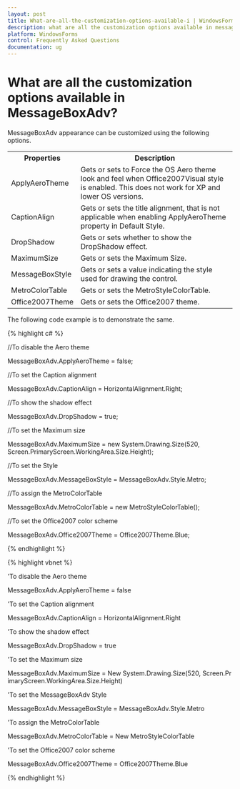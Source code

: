 ```yaml
---
layout: post
title: What-are-all-the-customization-options-available-i | WindowsForms | Syncfusion
description: what are all the customization options available in messageboxadv?
platform: WindowsForms
control: Frequently Asked Questions
documentation: ug
---
```


# What are all the customization options available in MessageBoxAdv?

MessageBoxAdv appearance can be customized using the following options.

<table>
<tr>
<th>
Properties</th><th>
Description</th></tr>
<tr>
<td>
ApplyAeroTheme</td><td>
Gets or sets to Force the OS Aero theme look and feel when Office2007Visual style is enabled. This does not work for XP and lower OS versions.</td></tr>
<tr>
<td>
CaptionAlign</td><td>
Gets or sets the title alignment, that is not applicable when enabling ApplyAeroTheme property in Default Style.</td></tr>
<tr>
<td>
DropShadow</td><td>
Gets or sets whether to show the DropShadow effect.</td></tr>
<tr>
<td>
MaximumSize</td><td>
Gets or sets the Maximum Size.</td></tr>
<tr>
<td>
MessageBoxStyle</td><td>
Gets or sets a value indicating the style used for drawing the control.</td></tr>
<tr>
<td>
MetroColorTable</td><td>
Gets or sets the MetroStyleColorTable.</td></tr>
<tr>
<td>
Office2007Theme</td><td>
Gets or sets the Office2007 theme.</td></tr>
</table>


The following code example is to demonstrate the same.

{% highlight c# %}

//To disable the Aero theme

MessageBoxAdv.ApplyAeroTheme = false;

//To set the Caption alignment

MessageBoxAdv.CaptionAlign = HorizontalAlignment.Right;

//To show the shadow effect

MessageBoxAdv.DropShadow = true;

//To set the Maximum size 

MessageBoxAdv.MaximumSize = new System.Drawing.Size(520, Screen.PrimaryScreen.WorkingArea.Size.Height);

//To set the Style

MessageBoxAdv.MessageBoxStyle = MessageBoxAdv.Style.Metro;

//To assign the MetroColorTable

MessageBoxAdv.MetroColorTable = new MetroStyleColorTable();

//To set the Office2007 color scheme

MessageBoxAdv.Office2007Theme = Office2007Theme.Blue;

{% endhighlight  %}

{% highlight vbnet %}

'To disable the Aero theme

MessageBoxAdv.ApplyAeroTheme = false

'To set the Caption alignment

MessageBoxAdv.CaptionAlign = HorizontalAlignment.Right

'To show the shadow effect

MessageBoxAdv.DropShadow = true

'To set the Maximum size

MessageBoxAdv.MaximumSize = New System.Drawing.Size(520, Screen.PrimaryScreen.WorkingArea.Size.Height)

'To set the MessageBoxAdv Style

MessageBoxAdv.MessageBoxStyle = MessageBoxAdv.Style.Metro

'To assign the MetroColorTable

MessageBoxAdv.MetroColorTable = New MetroStyleColorTable

'To set the Office2007 color scheme

MessageBoxAdv.Office2007Theme = Office2007Theme.Blue

{% endhighlight  %}

